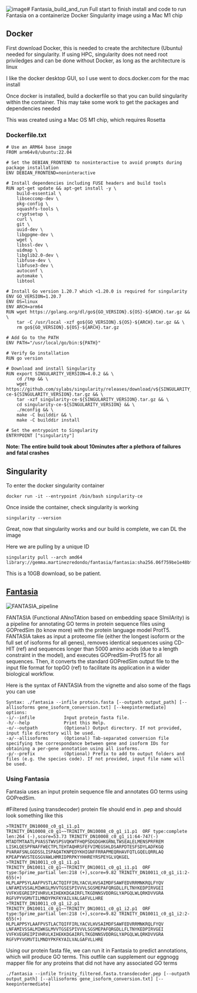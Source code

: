 ![image](https://github.com/user-attachments/assets/97a65952-0540-4338-95f1-5855deaf0a16)# Fantasia_build_and_run
Full start to finish install and code to run Fantasia on a containerize Docker Singularity image using a Mac M1 chip

## Docker
First download Docker, this is needed to create the architecture (Ubuntu) needed for singularity. If using HPC, singularity does not need root priviledges and can be done without Docker, as long as the architecture is linux

I like the docker desktop GUI, so I use went to docs.docker.com for the mac install

Once docker is installed, build a dockerfile so that you can build singularity within the container. This may take some work to get the packages and dependencies needed

This was created using a Mac OS M1 chip, which requires Rosetta

### Dockerfile.txt
```
# Use an ARM64 base image
FROM arm64v8/ubuntu:22.04

# Set the DEBIAN_FRONTEND to noninteractive to avoid prompts during package installation
ENV DEBIAN_FRONTEND=noninteractive

# Install dependencies including FUSE headers and build tools
RUN apt-get update && apt-get install -y \
    build-essential \
    libseccomp-dev \
    pkg-config \
    squashfs-tools \
    cryptsetup \
    curl \
    git \
    uuid-dev \
    libgpgme-dev \
    wget \
    libssl-dev \
    uidmap \
    libglib2.0-dev \
    libfuse-dev \
    libfuse3-dev \
    autoconf \
    automake \
    libtool

# Install Go version 1.20.7 which <1.20.0 is required for singularity
ENV GO_VERSION=1.20.7
ENV OS=linux
ENV ARCH=arm64
RUN wget https://golang.org/dl/go${GO_VERSION}.${OS}-${ARCH}.tar.gz && \
    tar -C /usr/local -xzf go${GO_VERSION}.${OS}-${ARCH}.tar.gz && \
    rm go${GO_VERSION}.${OS}-${ARCH}.tar.gz

# Add Go to the PATH
ENV PATH="/usr/local/go/bin:${PATH}"

# Verify Go installation
RUN go version

# Download and install Singularity
RUN export SINGULARITY_VERSION=4.0.2 && \
    cd /tmp && \
    wget https://github.com/sylabs/singularity/releases/download/v${SINGULARITY_VERSION}/singularity-ce-${SINGULARITY_VERSION}.tar.gz && \
    tar -xzf singularity-ce-${SINGULARITY_VERSION}.tar.gz && \
    cd singularity-ce-${SINGULARITY_VERSION} && \
    ./mconfig && \
    make -C builddir && \
    make -C builddir install

# Set the entrypoint to Singularity
ENTRYPOINT ["singularity"]
```
**Note: The entire build took about 10minutes after a plethora of failures and fatal crashes**

## Singularity

To enter the docker singularity container

```
docker run -it --entrypoint /bin/bash singularity-ce
```

Once inside the container, check singularity is working

```
singularity --version
```

Great, now that singularity works and our build is complete, we can DL the image

Here we are pulling by a unique ID

```
singularity pull --arch amd64 library://gemma.martinezredondo/fantasia/fantasia:sha256.06f759be1e48bf4f72aed0d4bb4fe2fd6e05774bb58131b131f0128c7b0efc84
```

This is a 10GB download, so be patient. 

## [Fantasia](https://github.com/MetazoaPhylogenomicsLab/FANTASIA?tab=readme-ov-file)
![FANTASIA_pipeline](https://github.com/user-attachments/assets/c8d464ad-a3bd-4031-80cc-8c4d46917218)

FANTASIA (Functional ANnoTAtion based on embedding space SImilArity) is a pipeline for annotating GO terms in protein sequence files using GOPredSim (to know more) with the protein language model ProtT5. FANTASIA takes as input a proteome file (either the longest isoform or the full set of isoforms for all genes), removes identical sequences using CD-HIT (ref) and sequences longer than 5000 amino acids (due to a length constraint in the model), and executes GOPredSim-ProtT5 for all sequences. Then, it converts the standard GOPredSim output file to the input file format for topGO (ref) to facilitate its application in a wider biological workflow.

Here is the syntax of FANTASIA from the vignette and also some of the flags you can use
```
Syntax: ./fantasia --infile protein.fasta [--outpath output_path] [--allisoforms gene_isoform_conversion.txt] [--keepintermediate]
options:
-i/--infile           Input protein fasta file.
-h/--help             Print this Help.
-o/--outpath          (Optional) Output directory. If not provided, input file directory will be used.
-a/--allisoforms      (Optional) Tab-separated conversion file specifying the correspondance between gene and isoform IDs for obtaining a per-gene annotation using all isoforms.
-p/--prefix           (Optional) Prefix to add to output folders and files (e.g. the species code). If not provided, input file name will be used.
```

### Using Fantasia
Fantasia uses an input protein sequence file and annotates GO terms using GOPredSim. 

#Filtered (using transdecoder) protein file should end in .pep and should look something like this
```
>TRINITY_DN10008_c0_g1_i1.p1 TRINITY_DN10008_c0_g1~~TRINITY_DN10008_c0_g1_i1.p1  ORF type:complete len:264 (-),score=53.73 TRINITY_DN10008_c0_g1_i1:64-747(-)
MTADTMTAATLPVASSTWVSPSVQKWTFHQPSDGDGHKGRNLTWSEALELMENSPRFREM
LISKLQESPFNAFFWECTPLTEHTAQHRSFEFVIMEGSHLDSARPDTESFSDYLADFKGQ
PVARAFSNLGGDSSLISPAQATKNPEDYKHIGNFFRRAPMEQRHAVFQTLGQELQRRLAQ
KPEAPYWVSTEGSGVAWLHMRIDPRPKYYHHREYRSPEYGLVQKGEL
>TRINITY_DN10011_c0_g1_i1.p1 TRINITY_DN10011_c0_g1~~TRINITY_DN10011_c0_g1_i1.p1  ORF type:5prime_partial len:218 (+),score=9.82 TRINITY_DN10011_c0_g1_i1:2-655(+)
HLPLAPPSYLAAFPVSTLACTQIFFIRLYACVLHVSAIMDFSAWFEDVRRMNKRQLFYQV
LNFAMIVSSALMIWKGLMVVTGSESPIVVVLSGSMEPAFQRGDLLFLTNYKEDPIRVGEI
VVFKVEGREIPIVHRVLKIHEKKDGAIRFLTKGDNNSVDDRGLYAPGQLWLQRKDVVGRA
RGFVPYVGMVTILMNDYPKFKYAILVALGAFVLLHRE
>TRINITY_DN10011_c0_g1_i2.p1 TRINITY_DN10011_c0_g1~~TRINITY_DN10011_c0_g1_i2.p1  ORF type:5prime_partial len:218 (+),score=9.82 TRINITY_DN10011_c0_g1_i2:2-655(+)
HLPLAPPSYLAAFPVSTLACTQIFFIRLYACVLHVSAIMDFSAWFEDVRRMNKRQLFYQV
LNFAMIVSSALMIWKGLMVVTGSESPIVVVLSGSMEPAFQRGDLLFLTNYKEDPIRVGEI
VVFKVEGREIPIVHRVLKIHEKKDGAIRFLTKGDNNSVDDRGLYAPGQLWLQRKDVVGRA
RGFVPYVGMVTILMNDYPKFKYAILVALGAFVLLHRE
```

Using our protein fasta file, we can run it in Fantasia to predict annotations, which will produce GO terms. This outfile can supplement our eggnogg mapper file for any proteins that did not have any associated GO terms

```
./fantasia --infile Trinity_filtered.fasta.transdecoder.pep [--outpath output_path] [--allisoforms gene_isoform_conversion.txt] [--keepintermediate]
```


